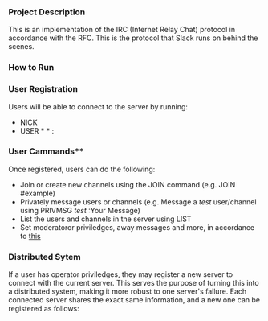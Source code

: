 ### Project Description
This is an implementation of the IRC (Internet Relay Chat) protocol in accordance with the RFC. This is the protocol that Slack runs on behind the scenes. 

### How to Run

### User Registration 
Users will be able to connect to the server by running:
* NICK <Your desired nickname>
* USER <Your desisered username> * * :<Your full name>

### User Cammands**  
Once registered, users can do the following:
* Join or create new channels using the JOIN command (e.g. JOIN #example)
* Privately message users or channels (e.g. Message a _test_ user/channel using PRIVMSG _test_ :Your Message)
* List the users and channels in the server using LIST
* Set moderatoror priviledges, away messages and more, in accordance to [this](https://datatracker.ietf.org/doc/html/rfc2812#section-3.1.5)

### Distributed Sytem  
If a user has operator priviledges, they may register a new server to connect with the current server. This serves the purpose of turning this into a distributed system, making it more robust to one server's failure. Each connected server shares the exact same information, and a new one can be registered as follows:


  
